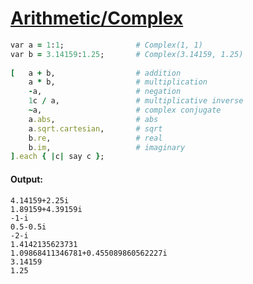 [1]: http://rosettacode.org/wiki/Arithmetic/Complex

# [Arithmetic/Complex][1]

```ruby
var a = 1:1;                # Complex(1, 1)
var b = 3.14159:1.25;       # Complex(3.14159, 1.25)
 
[   a + b,                  # addition
    a * b,                  # multiplication
    -a,                     # negation
    1c / a,                 # multiplicative inverse
    ~a,                     # complex conjugate
    a.abs,                  # abs
    a.sqrt.cartesian,       # sqrt
    b.re,                   # real
    b.im,                   # imaginary
].each { |c| say c };
```

#### Output:
```
4.14159+2.25i
1.89159+4.39159i
-1-i
0.5-0.5i
-2-i
1.4142135623731
1.09868411346781+0.455089860562227i
3.14159
1.25
```